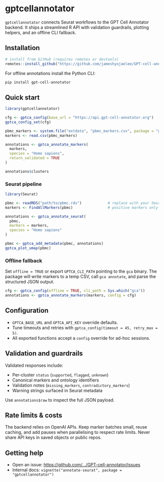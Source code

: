 # gptcellannotator

`gptcellannotator` connects Seurat workflows to the GPT Cell Annotator backend.
It ships a streamlined R API with validation guardrails, plotting helpers, and
an offline CLI fallback.

## Installation

```r
# install from GitHub (requires remotes or devtools)
remotes::install_github("https://github.com/jameshyojaelee/GPT-cell-annotator", subdir = "clients/r/gptcellannotator")
```

For offline annotations install the Python CLI:

```bash
pip install gpt-cell-annotator
```

## Quick start

```r
library(gptcellannotator)

cfg <- gptca_config(base_url = "https://api.gpt-cell-annotator.org")
gptca_config_set(cfg)

pbmc_markers <- system.file("extdata", "pbmc_markers.csv", package = "gptcellannotator")
markers <- read.csv(pbmc_markers)

annotations <- gptca_annotate_markers(
  markers,
  species = "Homo sapiens",
  return_validated = TRUE
)

annotations$clusters
```

### Seurat pipeline

```r
library(Seurat)

pbmc <- readRDS("path/to/pbmc.rds")            # replace with your Seurat object
markers <- FindAllMarkers(pbmc)                # positive markers only

annotations <- gptca_annotate_seurat(
  pbmc,
  markers = markers,
  species = "Homo sapiens"
)

pbmc <- gptca_add_metadata(pbmc, annotations)
gptca_plot_umap(pbmc)
```

### Offline fallback

Set `offline = TRUE` or export `GPTCA_CLI_PATH` pointing to the `gca` binary. The
package will write markers to a temp CSV, call `gca annotate`, and parse the
structured JSON output.

```r
cfg <- gptca_config(offline = TRUE, cli_path = Sys.which("gca"))
annotations <- gptca_annotate_markers(markers, config = cfg)
```

## Configuration

- `GPTCA_BASE_URL` and `GPTCA_API_KEY` override defaults.
- Tune timeouts and retries with `gptca_config(timeout = 45, retry_max = 5)`.
- All exported functions accept a `config` override for ad-hoc sessions.

## Validation and guardrails

Validated responses include:

- Per-cluster `status` (`supported`, `flagged`, `unknown`)
- Canonical markers and ontology identifiers
- Validation notes (`missing_markers`, `contradictory_markers`)
- Warning strings surfaced in Seurat metadata

Use `annotations$raw` to inspect the full JSON payload.

## Rate limits & costs

The backend relies on OpenAI APIs. Keep marker batches small, reuse caching, and
add pauses when parallelising to respect rate limits. Never share API keys in
saved objects or public repos.

## Getting help

- Open an issue: <https://github.com/.../GPT-cell-annotator/issues>
- Internal docs: `vignette("annotate-seurat", package = "gptcellannotator")`
